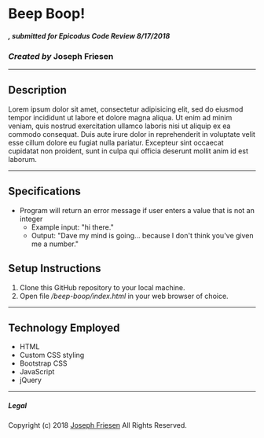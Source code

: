 # Beep Boop!

#### _, submitted for Epicodus Code Review 8/17/2018_

### _Created by_ **Joseph Friesen**

***

## Description

Lorem ipsum dolor sit amet, consectetur adipisicing elit, sed do eiusmod tempor incididunt ut labore et dolore magna aliqua. Ut enim ad minim veniam, quis nostrud exercitation ullamco laboris nisi ut aliquip ex ea commodo consequat. Duis aute irure dolor in reprehenderit in voluptate velit esse cillum dolore eu fugiat nulla pariatur. Excepteur sint occaecat cupidatat non proident, sunt in culpa qui officia deserunt mollit anim id est laborum.

***

## Specifications

* Program will return an error message if user enters a value that is not an integer
  * Example input: "hi there."
  * Output: "Dave my mind is going... because I don't think you've given me a number."

## Setup Instructions

1. Clone this GitHub repository to your local machine.
2. Open file _/beep-boop/index.html_ in your web browser of choice.

***

## Technology Employed

* HTML
* Custom CSS styling
* Bootstrap CSS
* JavaScript
* jQuery

***

##### Legal


Copyright (c) 2018 [Joseph Friesen](mailto:friesen.josephc@gmail.com) All Rights Reserved.
